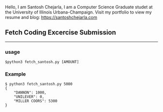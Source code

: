 Hello, I am Santosh Chejarla, I am a Computer Science Graduate studet at the University of Illinois Urbana-Champaign. Visit my portfolio to view my resume and blog: https://santoshchejarla.com


## Fetch Coding Excercise Submission
---

### usage
```
$python3 fetch_santosh.py [AMOUNT]
```

### Example
```
$ python3 fetch_santosh.py 5000
{
    "DANNON": 1000,
    "UNILEVER": 0,
    "MILLER COORS": 5300
}
```

